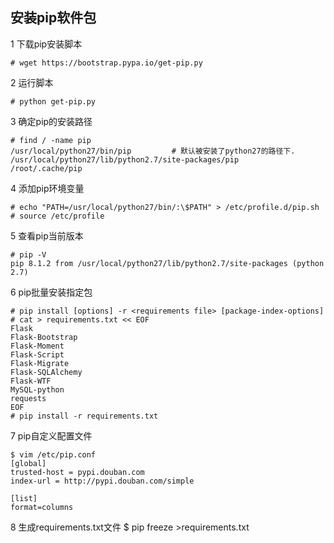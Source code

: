 ## 安装pip软件包

1 下载pip安装脚本
```
# wget https://bootstrap.pypa.io/get-pip.py
```

2 运行脚本
```
# python get-pip.py
```

3 确定pip的安装路径
```
# find / -name pip
/usr/local/python27/bin/pip         # 默认被安装了python27的路径下.
/usr/local/python27/lib/python2.7/site-packages/pip
/root/.cache/pip
```

4 添加pip环境变量
```
# echo "PATH=/usr/local/python27/bin/:\$PATH" > /etc/profile.d/pip.sh
# source /etc/profile
```

5 查看pip当前版本
```
# pip -V
pip 8.1.2 from /usr/local/python27/lib/python2.7/site-packages (python 2.7)
```

6 pip批量安装指定包
```
# pip install [options] -r <requirements file> [package-index-options]
# cat > requirements.txt << EOF
Flask 
Flask-Bootstrap 
Flask-Moment
Flask-Script 
Flask-Migrate
Flask-SQLAlchemy 
Flask-WTF 
MySQL-python 
requests
EOF
# pip install -r requirements.txt 
```

7 pip自定义配置文件

```
$ vim /etc/pip.conf
[global]
trusted-host = pypi.douban.com 
index-url = http://pypi.douban.com/simple 

[list]
format=columns
```
8 生成requirements.txt文件
$ pip freeze >requirements.txt
